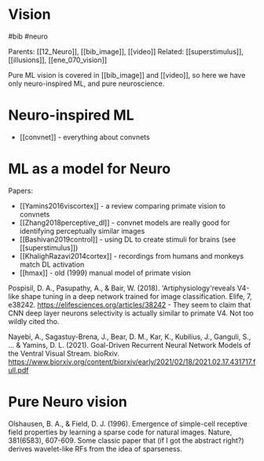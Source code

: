 # Vision

#bib #neuro

Parents: [[12_Neuro]], [[bib_image]], [[video]]
Related: [[superstimulus]], [[illusions]], [[ene_070_vision]]

Pure ML vision is covered in [[bib_image]] and [[video]], so here we have only neuro-inspired ML, and pure neuroscience.

# Neuro-inspired ML

* [[convnet]] - everything about convnets

# ML as a model for Neuro

Papers:
* [[Yamins2016viscortex]] - a review comparing primate vision to convnets
* [[Zhang2018perceptive_dl]] - convnet models are really good for identifying perceptually similar images
* [[Bashivan2019control]] - using DL to create stimuli for brains (see [[superstimulus]])
* [[KhalighRazavi2014cortex]] - recordings from humans and monkeys match DL activation
* [[hmax]] - old (1999) manual model of primate vision

Pospisil, D. A., Pasupathy, A., & Bair, W. (2018). 'Artiphysiology'reveals V4-like shape tuning in a deep network trained for image classification. Elife, 7, e38242. https://elifesciences.org/articles/38242 - They seem to claim that CNN deep layer neurons selectivity is actually similar to primate V4. Not too wildly cited tho.

Nayebi, A., Sagastuy-Brena, J., Bear, D. M., Kar, K., Kubilius, J., Ganguli, S., ... & Yamins, D. L. (2021). Goal-Driven Recurrent Neural Network Models of the Ventral Visual Stream. bioRxiv. https://www.biorxiv.org/content/biorxiv/early/2021/02/18/2021.02.17.431717.full.pdf

# Pure Neuro vision

Olshausen, B. A., & Field, D. J. (1996). Emergence of simple-cell receptive field properties by learning a sparse code for natural images. Nature, 381(6583), 607-609.
Some classic paper that (if I got the abstract right?) derives wavelet-like RFs from the idea of sparseness.